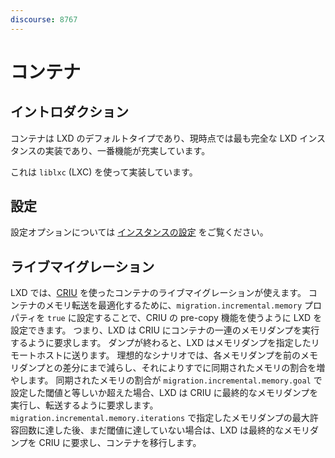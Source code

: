```yaml
---
discourse: 8767
---
```


# コンテナ
## イントロダクション
コンテナは LXD のデフォルトタイプであり、現時点では最も完全な LXD インスタンスの実装であり、一番機能が充実しています。

これは `liblxc` (LXC) を使って実装しています。

## 設定
設定オプションについては [インスタンスの設定](instances.md) をご覧ください。

## ライブマイグレーション
LXD では、[CRIU](http://criu.org) を使ったコンテナのライブマイグレーションが使えます。
コンテナのメモリ転送を最適化するために、`migration.incremental.memory` プロパティを `true` に設定することで、CRIU の pre-copy 機能を使うように LXD を設定できます。
つまり、LXD は CRIU にコンテナの一連のメモリダンプを実行するように要求します。
ダンプが終わると、LXD はメモリダンプを指定したリモートホストに送ります。
理想的なシナリオでは、各メモリダンプを前のメモリダンプとの差分にまで減らし、それによりすでに同期されたメモリの割合を増やします。
同期されたメモリの割合が `migration.incremental.memory.goal` で設定した閾値と等しいか超えた場合、LXD は CRIU に最終的なメモリダンプを実行し、転送するように要求します。
`migration.incremental.memory.iterations` で指定したメモリダンプの最大許容回数に達した後、まだ閾値に達していない場合は、LXD は最終的なメモリダンプを CRIU に要求し、コンテナを移行します。
